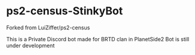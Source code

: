 # ps2-census-StinkyBot

Forked from LuiZiffer/ps2-census

This is a Private Discord bot made for BRTD clan in PlanetSide2
Bot is still under development
